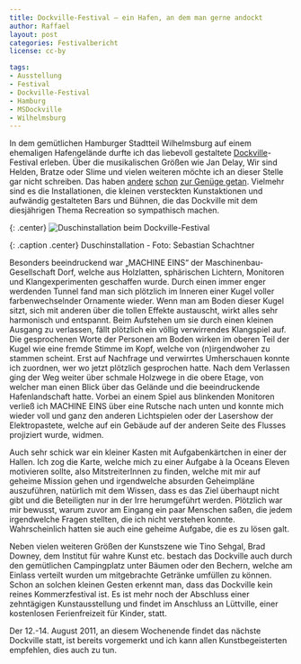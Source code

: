 ```yaml
---
title: Dockville-Festival – ein Hafen, an dem man gerne andockt
author: Raffael
layout: post
categories: Festivalbericht
license: cc-by

tags:
- Ausstellung
- Festival
- Dockville-Festival
- Hamburg
- MSDockville
- Wilhelmsburg
---
```


In dem gemütlichen Hamburger Stadtteil Wilhelmsburg auf einem ehemaligen Hafengelände durfte ich das liebevoll gestaltete [Dockville](http://msdockville.de/)-Festival erleben. Über die musikalischen Größen wie Jan Delay, Wir sind Helden, Bratze oder Slime und vielen weiteren möchte ich an dieser Stelle gar nicht schreiben. Das haben [andere](http://msdockville.de/blog) [schon](http://www.kn-online.de/schleswig_holstein/kultur/166720-Ein-Fest-mit-fulminantem-Finale.html) [zur Genüge getan](http://www.google.de/search?hl=de&tbs=nws%3A1&q=dockville+festival&aq=f&aqi=&aql=&oq=&gs_rfai=). Vielmehr sind es die Installationen, die kleinen versteckten Kunstaktionen und aufwändig gestalteten Bars und Bühnen, die das Dockville mit dem diesjährigen Thema Recreation so sympathisch machen.

<!--more-->

{: .center}
![Duschinstallation beim Dockville-Festival]({{site.imgpath}}/dockville-2010-duschinstallation.jpg)

{: .caption .center}
Duschinstallation - Foto: Sebastian Schachtner

Besonders beeindruckend war „MACHINE EINS“ der Maschinenbau-Gesellschaft Dorf, welche aus Holzlatten, sphärischen Lichtern, Monitoren und Klangexperimenten geschaffen wurde. Durch einen immer enger werdenden Tunnel fand man sich plötzlich im Inneren einer Kugel voller farbenwechselnder Ornamente wieder. Wenn man am Boden dieser Kugel sitzt, sich mit anderen über die tollen Effekte austauscht, wirkt alles sehr harmonisch und entspannt. Beim Aufstehen um sie durch einen kleinen Ausgang zu verlassen, fällt plötzlich ein völlig verwirrendes Klangspiel auf. Die gesprochenen Worte der Personen am Boden wirken im oberen Teil der Kugel wie eine fremde Stimme im Kopf, welche von (n)irgendwoher zu stammen scheint. Erst auf Nachfrage und verwirrtes Umherschauen konnte ich zuordnen, wer wo jetzt plötzlich gesprochen hatte. Nach dem Verlassen ging der Weg weiter über schmale Holzwege in die obere Etage, von welcher man einen Blick über das Gelände und die beeindruckende Hafenlandschaft hatte. Vorbei an einem Spiel aus blinkenden Monitoren verließ ich MACHINE EINS über eine Rutsche nach unten und konnte mich wieder voll und ganz den anderen Lichtspielen oder der Lasershow der Elektropastete, welche auf ein Gebäude auf der anderen Seite des Flusses projiziert wurde, widmen.

Auch sehr schick war ein kleiner Kasten mit Aufgabenkärtchen in einer der Hallen. Ich zog die Karte, welche mich zu einer Aufgabe à la Oceans Eleven motivieren sollte, also MitstreiterInnen zu finden, welche mit mir auf geheime Mission gehen und irgendwelche absurden Geheimpläne auszuführen, natürlich mit dem Wissen, dass es das Ziel überhaupt nicht gibt und die Beteiligten nur in der Irre herumgeführt werden. Plötzlich war mir bewusst, warum zuvor am Eingang ein paar Menschen saßen, die jedem irgendwelche Fragen stellten, die ich nicht verstehen konnte. Wahrscheinlich hatten sie auch eine geheime Aufgabe, die es zu lösen galt.

Neben vielen weiteren Größen der Kunstszene wie Tino Sehgal, Brad Downey, dem Institut für wahre Kunst etc. bestach das Dockville auch durch den gemütlichen Campingplatz unter Bäumen oder den Bechern, welche am Einlass verteilt wurden um mitgebrachte Getränke umfüllen zu können. Schon an solchen kleinen Gesten erkennt man, dass das Dockville kein reines Kommerzfestival ist. Es ist mehr noch der Abschluss einer zehntägigen Kunstausstellung und findet im Anschluss an Lüttville, einer kostenlosen Ferienfreizeit für Kinder, statt.

Der 12.-14. August 2011, an diesem Wochenende findet das nächste Dockville statt, ist bereits vorgemerkt und ich kann allen Kunstbegeisterten empfehlen, dies auch zu tun.

